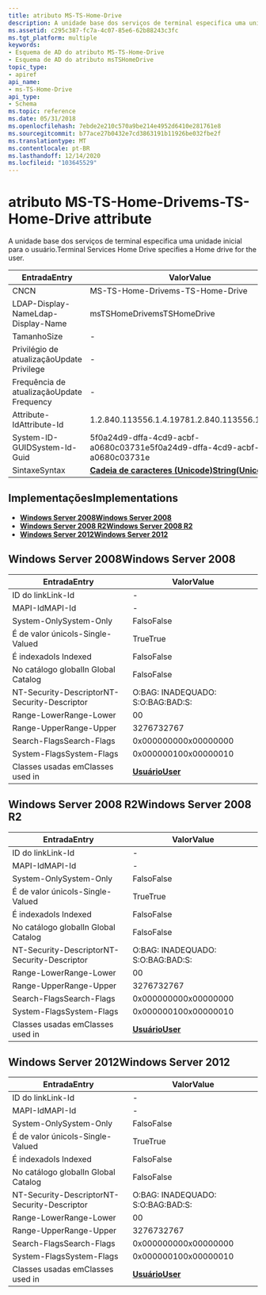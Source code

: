```yaml
---
title: atributo MS-TS-Home-Drive
description: A unidade base dos serviços de terminal especifica uma unidade inicial para o usuário.
ms.assetid: c295c387-fc7a-4c07-85e6-62b88243c3fc
ms.tgt_platform: multiple
keywords:
- Esquema de AD do atributo MS-TS-Home-Drive
- Esquema de AD do atributo msTSHomeDrive
topic_type:
- apiref
api_name:
- ms-TS-Home-Drive
api_type:
- Schema
ms.topic: reference
ms.date: 05/31/2018
ms.openlocfilehash: 7ebde2e210c570a9be214e4952d6410e281761e8
ms.sourcegitcommit: b77ace27b0432e7cd3863191b11926be032fbe2f
ms.translationtype: MT
ms.contentlocale: pt-BR
ms.lasthandoff: 12/14/2020
ms.locfileid: "103645529"
---
```

# <a name="ms-ts-home-drive-attribute"></a><span data-ttu-id="b4043-105">atributo MS-TS-Home-Drive</span><span class="sxs-lookup"><span data-stu-id="b4043-105">ms-TS-Home-Drive attribute</span></span>

<span data-ttu-id="b4043-106">A unidade base dos serviços de terminal especifica uma unidade inicial para o usuário.</span><span class="sxs-lookup"><span data-stu-id="b4043-106">Terminal Services Home Drive specifies a Home drive for the user.</span></span>



| <span data-ttu-id="b4043-107">Entrada</span><span class="sxs-lookup"><span data-stu-id="b4043-107">Entry</span></span> | <span data-ttu-id="b4043-108">Valor</span><span class="sxs-lookup"><span data-stu-id="b4043-108">Value</span></span> |
|-------------------|---------------------------------------------|
| <span data-ttu-id="b4043-109">CN</span><span class="sxs-lookup"><span data-stu-id="b4043-109">CN</span></span>                | <span data-ttu-id="b4043-110">MS-TS-Home-Drive</span><span class="sxs-lookup"><span data-stu-id="b4043-110">ms-TS-Home-Drive</span></span>                            |
| <span data-ttu-id="b4043-111">LDAP-Display-Name</span><span class="sxs-lookup"><span data-stu-id="b4043-111">Ldap-Display-Name</span></span> | <span data-ttu-id="b4043-112">msTSHomeDrive</span><span class="sxs-lookup"><span data-stu-id="b4043-112">msTSHomeDrive</span></span>                               |
| <span data-ttu-id="b4043-113">Tamanho</span><span class="sxs-lookup"><span data-stu-id="b4043-113">Size</span></span>              | \-                                          |
| <span data-ttu-id="b4043-114">Privilégio de atualização</span><span class="sxs-lookup"><span data-stu-id="b4043-114">Update Privilege</span></span>  | \-                                          |
| <span data-ttu-id="b4043-115">Frequência de atualização</span><span class="sxs-lookup"><span data-stu-id="b4043-115">Update Frequency</span></span>  | \-                                          |
| <span data-ttu-id="b4043-116">Attribute-Id</span><span class="sxs-lookup"><span data-stu-id="b4043-116">Attribute-Id</span></span>      | <span data-ttu-id="b4043-117">1.2.840.113556.1.4.1978</span><span class="sxs-lookup"><span data-stu-id="b4043-117">1.2.840.113556.1.4.1978</span></span>                     |
| <span data-ttu-id="b4043-118">System-ID-GUID</span><span class="sxs-lookup"><span data-stu-id="b4043-118">System-Id-Guid</span></span>    | <span data-ttu-id="b4043-119">5f0a24d9-dffa-4cd9-acbf-a0680c03731e</span><span class="sxs-lookup"><span data-stu-id="b4043-119">5f0a24d9-dffa-4cd9-acbf-a0680c03731e</span></span>        |
| <span data-ttu-id="b4043-120">Sintaxe</span><span class="sxs-lookup"><span data-stu-id="b4043-120">Syntax</span></span>            | [<span data-ttu-id="b4043-121">**Cadeia de caracteres (Unicode)**</span><span class="sxs-lookup"><span data-stu-id="b4043-121">**String(Unicode)**</span></span>](s-string-unicode.md) |



## <a name="implementations"></a><span data-ttu-id="b4043-122">Implementações</span><span class="sxs-lookup"><span data-stu-id="b4043-122">Implementations</span></span>

-   [<span data-ttu-id="b4043-123">**Windows Server 2008**</span><span class="sxs-lookup"><span data-stu-id="b4043-123">**Windows Server 2008**</span></span>](#windows-server-2008)
-   [<span data-ttu-id="b4043-124">**Windows Server 2008 R2**</span><span class="sxs-lookup"><span data-stu-id="b4043-124">**Windows Server 2008 R2**</span></span>](#windows-server-2008-r2)
-   [<span data-ttu-id="b4043-125">**Windows Server 2012**</span><span class="sxs-lookup"><span data-stu-id="b4043-125">**Windows Server 2012**</span></span>](#windows-server-2012)

## <a name="windows-server-2008"></a><span data-ttu-id="b4043-126">Windows Server 2008</span><span class="sxs-lookup"><span data-stu-id="b4043-126">Windows Server 2008</span></span>



| <span data-ttu-id="b4043-127">Entrada</span><span class="sxs-lookup"><span data-stu-id="b4043-127">Entry</span></span> | <span data-ttu-id="b4043-128">Valor</span><span class="sxs-lookup"><span data-stu-id="b4043-128">Value</span></span> |
|------------------------|-----------------------------------|
| <span data-ttu-id="b4043-129">ID do link</span><span class="sxs-lookup"><span data-stu-id="b4043-129">Link-Id</span></span>                | \-                                |
| <span data-ttu-id="b4043-130">MAPI-Id</span><span class="sxs-lookup"><span data-stu-id="b4043-130">MAPI-Id</span></span>                | \-                                |
| <span data-ttu-id="b4043-131">System-Only</span><span class="sxs-lookup"><span data-stu-id="b4043-131">System-Only</span></span>            | <span data-ttu-id="b4043-132">Falso</span><span class="sxs-lookup"><span data-stu-id="b4043-132">False</span></span>                             |
| <span data-ttu-id="b4043-133">É de valor único</span><span class="sxs-lookup"><span data-stu-id="b4043-133">Is-Single-Valued</span></span>       | <span data-ttu-id="b4043-134">True</span><span class="sxs-lookup"><span data-stu-id="b4043-134">True</span></span>                              |
| <span data-ttu-id="b4043-135">É indexado</span><span class="sxs-lookup"><span data-stu-id="b4043-135">Is Indexed</span></span>             | <span data-ttu-id="b4043-136">Falso</span><span class="sxs-lookup"><span data-stu-id="b4043-136">False</span></span>                             |
| <span data-ttu-id="b4043-137">No catálogo global</span><span class="sxs-lookup"><span data-stu-id="b4043-137">In Global Catalog</span></span>      | <span data-ttu-id="b4043-138">Falso</span><span class="sxs-lookup"><span data-stu-id="b4043-138">False</span></span>                             |
| <span data-ttu-id="b4043-139">NT-Security-Descriptor</span><span class="sxs-lookup"><span data-stu-id="b4043-139">NT-Security-Descriptor</span></span> | <span data-ttu-id="b4043-140">O:BAG: INADEQUADO: S:</span><span class="sxs-lookup"><span data-stu-id="b4043-140">O:BAG:BAD:S:</span></span>                      |
| <span data-ttu-id="b4043-141">Range-Lower</span><span class="sxs-lookup"><span data-stu-id="b4043-141">Range-Lower</span></span>            | <span data-ttu-id="b4043-142">0</span><span class="sxs-lookup"><span data-stu-id="b4043-142">0</span></span>                                 |
| <span data-ttu-id="b4043-143">Range-Upper</span><span class="sxs-lookup"><span data-stu-id="b4043-143">Range-Upper</span></span>            | <span data-ttu-id="b4043-144">32767</span><span class="sxs-lookup"><span data-stu-id="b4043-144">32767</span></span>                             |
| <span data-ttu-id="b4043-145">Search-Flags</span><span class="sxs-lookup"><span data-stu-id="b4043-145">Search-Flags</span></span>           | <span data-ttu-id="b4043-146">0x00000000</span><span class="sxs-lookup"><span data-stu-id="b4043-146">0x00000000</span></span>                        |
| <span data-ttu-id="b4043-147">System-Flags</span><span class="sxs-lookup"><span data-stu-id="b4043-147">System-Flags</span></span>           | <span data-ttu-id="b4043-148">0x00000010</span><span class="sxs-lookup"><span data-stu-id="b4043-148">0x00000010</span></span>                        |
| <span data-ttu-id="b4043-149">Classes usadas em</span><span class="sxs-lookup"><span data-stu-id="b4043-149">Classes used in</span></span>        | [<span data-ttu-id="b4043-150">**Usuário**</span><span class="sxs-lookup"><span data-stu-id="b4043-150">**User**</span></span>](c-user.md)<br/> |



## <a name="windows-server-2008-r2"></a><span data-ttu-id="b4043-151">Windows Server 2008 R2</span><span class="sxs-lookup"><span data-stu-id="b4043-151">Windows Server 2008 R2</span></span>



| <span data-ttu-id="b4043-152">Entrada</span><span class="sxs-lookup"><span data-stu-id="b4043-152">Entry</span></span> | <span data-ttu-id="b4043-153">Valor</span><span class="sxs-lookup"><span data-stu-id="b4043-153">Value</span></span> |
|------------------------|-----------------------------------|
| <span data-ttu-id="b4043-154">ID do link</span><span class="sxs-lookup"><span data-stu-id="b4043-154">Link-Id</span></span>                | \-                                |
| <span data-ttu-id="b4043-155">MAPI-Id</span><span class="sxs-lookup"><span data-stu-id="b4043-155">MAPI-Id</span></span>                | \-                                |
| <span data-ttu-id="b4043-156">System-Only</span><span class="sxs-lookup"><span data-stu-id="b4043-156">System-Only</span></span>            | <span data-ttu-id="b4043-157">Falso</span><span class="sxs-lookup"><span data-stu-id="b4043-157">False</span></span>                             |
| <span data-ttu-id="b4043-158">É de valor único</span><span class="sxs-lookup"><span data-stu-id="b4043-158">Is-Single-Valued</span></span>       | <span data-ttu-id="b4043-159">True</span><span class="sxs-lookup"><span data-stu-id="b4043-159">True</span></span>                              |
| <span data-ttu-id="b4043-160">É indexado</span><span class="sxs-lookup"><span data-stu-id="b4043-160">Is Indexed</span></span>             | <span data-ttu-id="b4043-161">Falso</span><span class="sxs-lookup"><span data-stu-id="b4043-161">False</span></span>                             |
| <span data-ttu-id="b4043-162">No catálogo global</span><span class="sxs-lookup"><span data-stu-id="b4043-162">In Global Catalog</span></span>      | <span data-ttu-id="b4043-163">Falso</span><span class="sxs-lookup"><span data-stu-id="b4043-163">False</span></span>                             |
| <span data-ttu-id="b4043-164">NT-Security-Descriptor</span><span class="sxs-lookup"><span data-stu-id="b4043-164">NT-Security-Descriptor</span></span> | <span data-ttu-id="b4043-165">O:BAG: INADEQUADO: S:</span><span class="sxs-lookup"><span data-stu-id="b4043-165">O:BAG:BAD:S:</span></span>                      |
| <span data-ttu-id="b4043-166">Range-Lower</span><span class="sxs-lookup"><span data-stu-id="b4043-166">Range-Lower</span></span>            | <span data-ttu-id="b4043-167">0</span><span class="sxs-lookup"><span data-stu-id="b4043-167">0</span></span>                                 |
| <span data-ttu-id="b4043-168">Range-Upper</span><span class="sxs-lookup"><span data-stu-id="b4043-168">Range-Upper</span></span>            | <span data-ttu-id="b4043-169">32767</span><span class="sxs-lookup"><span data-stu-id="b4043-169">32767</span></span>                             |
| <span data-ttu-id="b4043-170">Search-Flags</span><span class="sxs-lookup"><span data-stu-id="b4043-170">Search-Flags</span></span>           | <span data-ttu-id="b4043-171">0x00000000</span><span class="sxs-lookup"><span data-stu-id="b4043-171">0x00000000</span></span>                        |
| <span data-ttu-id="b4043-172">System-Flags</span><span class="sxs-lookup"><span data-stu-id="b4043-172">System-Flags</span></span>           | <span data-ttu-id="b4043-173">0x00000010</span><span class="sxs-lookup"><span data-stu-id="b4043-173">0x00000010</span></span>                        |
| <span data-ttu-id="b4043-174">Classes usadas em</span><span class="sxs-lookup"><span data-stu-id="b4043-174">Classes used in</span></span>        | [<span data-ttu-id="b4043-175">**Usuário**</span><span class="sxs-lookup"><span data-stu-id="b4043-175">**User**</span></span>](c-user.md)<br/> |



## <a name="windows-server-2012"></a><span data-ttu-id="b4043-176">Windows Server 2012</span><span class="sxs-lookup"><span data-stu-id="b4043-176">Windows Server 2012</span></span>



| <span data-ttu-id="b4043-177">Entrada</span><span class="sxs-lookup"><span data-stu-id="b4043-177">Entry</span></span> | <span data-ttu-id="b4043-178">Valor</span><span class="sxs-lookup"><span data-stu-id="b4043-178">Value</span></span> |
|------------------------|-----------------------------------|
| <span data-ttu-id="b4043-179">ID do link</span><span class="sxs-lookup"><span data-stu-id="b4043-179">Link-Id</span></span>                | \-                                |
| <span data-ttu-id="b4043-180">MAPI-Id</span><span class="sxs-lookup"><span data-stu-id="b4043-180">MAPI-Id</span></span>                | \-                                |
| <span data-ttu-id="b4043-181">System-Only</span><span class="sxs-lookup"><span data-stu-id="b4043-181">System-Only</span></span>            | <span data-ttu-id="b4043-182">Falso</span><span class="sxs-lookup"><span data-stu-id="b4043-182">False</span></span>                             |
| <span data-ttu-id="b4043-183">É de valor único</span><span class="sxs-lookup"><span data-stu-id="b4043-183">Is-Single-Valued</span></span>       | <span data-ttu-id="b4043-184">True</span><span class="sxs-lookup"><span data-stu-id="b4043-184">True</span></span>                              |
| <span data-ttu-id="b4043-185">É indexado</span><span class="sxs-lookup"><span data-stu-id="b4043-185">Is Indexed</span></span>             | <span data-ttu-id="b4043-186">Falso</span><span class="sxs-lookup"><span data-stu-id="b4043-186">False</span></span>                             |
| <span data-ttu-id="b4043-187">No catálogo global</span><span class="sxs-lookup"><span data-stu-id="b4043-187">In Global Catalog</span></span>      | <span data-ttu-id="b4043-188">Falso</span><span class="sxs-lookup"><span data-stu-id="b4043-188">False</span></span>                             |
| <span data-ttu-id="b4043-189">NT-Security-Descriptor</span><span class="sxs-lookup"><span data-stu-id="b4043-189">NT-Security-Descriptor</span></span> | <span data-ttu-id="b4043-190">O:BAG: INADEQUADO: S:</span><span class="sxs-lookup"><span data-stu-id="b4043-190">O:BAG:BAD:S:</span></span>                      |
| <span data-ttu-id="b4043-191">Range-Lower</span><span class="sxs-lookup"><span data-stu-id="b4043-191">Range-Lower</span></span>            | <span data-ttu-id="b4043-192">0</span><span class="sxs-lookup"><span data-stu-id="b4043-192">0</span></span>                                 |
| <span data-ttu-id="b4043-193">Range-Upper</span><span class="sxs-lookup"><span data-stu-id="b4043-193">Range-Upper</span></span>            | <span data-ttu-id="b4043-194">32767</span><span class="sxs-lookup"><span data-stu-id="b4043-194">32767</span></span>                             |
| <span data-ttu-id="b4043-195">Search-Flags</span><span class="sxs-lookup"><span data-stu-id="b4043-195">Search-Flags</span></span>           | <span data-ttu-id="b4043-196">0x00000000</span><span class="sxs-lookup"><span data-stu-id="b4043-196">0x00000000</span></span>                        |
| <span data-ttu-id="b4043-197">System-Flags</span><span class="sxs-lookup"><span data-stu-id="b4043-197">System-Flags</span></span>           | <span data-ttu-id="b4043-198">0x00000010</span><span class="sxs-lookup"><span data-stu-id="b4043-198">0x00000010</span></span>                        |
| <span data-ttu-id="b4043-199">Classes usadas em</span><span class="sxs-lookup"><span data-stu-id="b4043-199">Classes used in</span></span>        | [<span data-ttu-id="b4043-200">**Usuário**</span><span class="sxs-lookup"><span data-stu-id="b4043-200">**User**</span></span>](c-user.md)<br/> |



 

 





